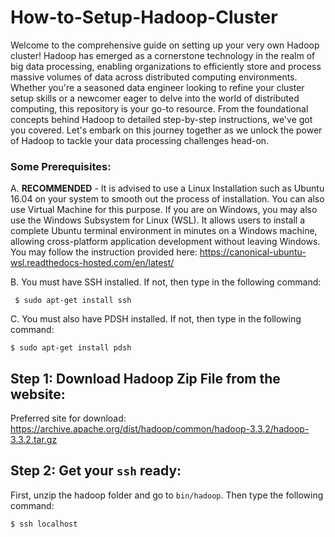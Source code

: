 # How-to-Setup-Hadoop-Cluster

Welcome to the comprehensive guide on setting up your very own Hadoop cluster! Hadoop has emerged as a cornerstone technology in the realm of big data processing, enabling organizations to efficiently store and process massive volumes of data across distributed computing environments. Whether you're a seasoned data engineer looking to refine your cluster setup skills or a newcomer eager to delve into the world of distributed computing, this repository is your go-to resource. From the foundational concepts behind Hadoop to detailed step-by-step instructions, we've got you covered. Let's embark on this journey together as we unlock the power of Hadoop to tackle your data processing challenges head-on.

### Some Prerequisites:
A. **RECOMMENDED** - It is advised to use a Linux Installation such as Ubuntu 16.04 on your system to smooth out the process of installation. You can also use Virtual Machine for this purpose. If you are on Windows, you may also use the Windows Subsystem for Linux (WSL). It allows users to install a complete Ubuntu terminal environment in minutes on a Windows machine, allowing cross-platform application development without leaving Windows. You may follow the instruction provided here: https://canonical-ubuntu-wsl.readthedocs-hosted.com/en/latest/

B. You must have SSH installed. If not, then type in the following command:
```
 $ sudo apt-get install ssh
```

C. You must also have PDSH installed. If not, then type in the following command:
```
$ sudo apt-get install pdsh
```

## Step 1: Download Hadoop Zip File from the website:
Preferred site for download:
https://archive.apache.org/dist/hadoop/common/hadoop-3.3.2/hadoop-3.3.2.tar.gz

## Step 2: Get your ``ssh`` ready:
First, unzip the hadoop folder and go to ``bin/hadoop``. Then type the following command:
```
$ ssh localhost
```
